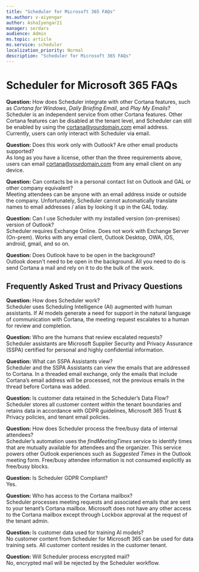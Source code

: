```yaml
---
title: "Scheduler for Microsoft 365 FAQs"
ms.author: v-aiyengar
author: AshaIyengar21
manager: serdars
audience: Admin
ms.topic: article
ms.service: scheduler
localization_priority: Normal
description: "Scheduler for Microsoft 365 FAQs"
---
```

# Scheduler for Microsoft 365 FAQs

**Question:** How does Scheduler integrate with other Cortana features, such as *Cortana for Windows*, *Daily Briefing Email*, and *Play My Emails*?</br>
Scheduler is an independent service from other Cortana features. Other Cortana features can be disabled at the tenant level, and Scheduler can still be enabled by using the cortana@yourdomain.com email address. Currently, users can only interact with Scheduler via email.

**Question:** Does this work only with Outlook? Are other email products supported?</br>
As long as you have a license, other than the three requirements above, users can email cortana@yourdomain.com from any email client on any device.

**Question:** Can contacts be in a personal contact list on Outlook and GAL or other company equivalent?</br>
Meeting attendees can be anyone with an email address inside or outside the company. Unfortunately, Scheduler cannot automatically translate names to email addresses / alias by looking it up in the GAL today.

**Question:** Can I use Scheduler with my installed version (on-premises) version of Outlook?</br>
Scheduler requires Exchange Online. Does not work with Exchange Server (On-prem). Works with any email client, Outlook Desktop, OWA, iOS, android, gmail, and so on.

**Question:** Does Outlook have to be open in the background?</br>
Outlook doesn't need to be open in the background. All you need to do is send Cortana a mail and rely on it to do the bulk of the work.

## Frequently Asked Trust and Privacy Questions

**Question:** How does Scheduler work?</br>
Scheduler uses Scheduling Intelligence (AI) augmented with human assistants. If AI models generate a need for support in the natural language of communication with Cortana, the meeting request escalates to a human for review and completion.

**Question:** Who are the humans that review escalated requests? </br>
Scheduler assistants are Microsoft Supplier Security and Privacy Assurance (SSPA) certified for personal and highly confidential information. 

**Question:** What can SSPA Assistants view?</br>
Scheduler and the SSPA Assistants can view  the emails that are addressed to Cortana. In a threaded email exchange, only the emails that include Cortana’s email address will be processed, not the previous emails in the thread before Cortana was added.   

**Question:** Is customer data retained in the Scheduler’s Data Flow?​ </br>
Scheduler stores all customer content within the tenant boundaries and retains data in accordance with GDPR guidelines, Microsoft 365 Trust & Privacy policies, and tenant email policies.

**Question:** How does Scheduler process the free/busy data of internal attendees?​ </br>
Scheduler’s automation uses the *findMeetingTimes* service to identify times that are mutually available for attendees and the organizer. This service powers other Outlook experiences such as *Suggested Times* in the Outlook meeting form. Free/busy attendee information is not consumed explicitly as free/busy blocks.​ 

**Question:** Is Scheduler GDPR Compliant? </br>
Yes.

**Question:** Who has access to the Cortana mailbox? </br>
Scheduler processes meeting requests and associated emails that are sent to your tenant’s Cortana mailbox. Microsoft does not have any other access to the Cortana mailbox except through Lockbox approval at the request of the tenant admin.  

**Question:** Is customer data used for training AI models?</br>
No customer content from Scheduler for Microsoft 365 can be used for data training sets. All customer content resides in the customer tenant. ​ 

**Question:** Will Scheduler process encrypted mail?</br>
No, encrypted mail will be rejected by the Scheduler workflow. 




